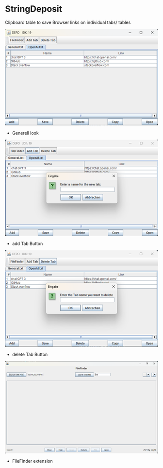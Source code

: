 # StringDeposit

Clipboard table to save Browser links on individual tabs/ tables

![img.png](DEPO.png)
- Generell look

![img_1.png](addTab.png)
- add Tab Button

![img_2.png](deleteTab.png)
- delete Tab Button

![img_3.png](fileFinderExtension.png)
- FileFinder extension